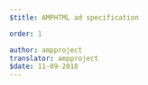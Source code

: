 ```yaml
---
$title: AMPHTML ad specification

order: 1

author: ampproject
translator: ampproject
$date: 11-09-2018
---
```


